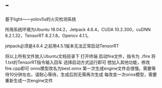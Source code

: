 # -
基于light——yolov5s的火灾检测系统

所用系统环境为Ubuntu 18.04.2，Jetpack 4.6.4，CUDA 10.2.300，cuDNN 8.2.1.32，TensorRT 8.2.1.8，Opencv 4.1.1。

jetpack必须是4.6.4   之前用4.5.1版本无法正常启动TensorRT

将以上所有文件放入Ubuntu文档目录下
打开终端
启动fire文件，指令为 ./fire
将1.txt的TensorRT指令输入回车
选择启动方式运行即可
想加入其他功能，修改fire.cpp即可
onnx模型改名为best.onnx
第一次生成engine文件会很慢。需要等待10分钟左右，请耐心等待，生成后则无需再次生成
每改变一次onnx模型，需要重新生成一次engine文件
